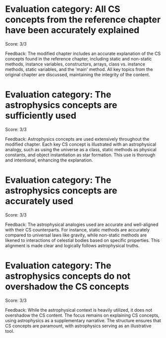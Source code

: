 # Evaluation category: All CS concepts from the reference chapter have been accurately explained

Score: 3/3

Feedback: The modified chapter includes an accurate explanation of the CS concepts found in the reference chapter, including static and non-static methods, instance variables, constructors, arrays, class vs. instance methods, static variables, and the 'main' method. All key topics from the original chapter are discussed, maintaining the integrity of the content.

# Evaluation category: The astrophysics concepts are sufficiently used

Score: 3/3

Feedback: Astrophysics concepts are used extensively throughout the modified chapter. Each key CS concept is illustrated with an astrophysical analogy, such as using the universe as a class, static methods as physical constants, and object instantiation as star formation. This use is thorough and intentional, enhancing the explanation.

# Evaluation category: The astrophysics concepts are accurately used

Score: 3/3

Feedback: The astrophysical analogies used are accurate and well-aligned with their CS counterparts. For instance, static methods are accurately compared to universal laws like gravity, while non-static methods are likened to interactions of celestial bodies based on specific properties. This alignment is made clear and logically follows astrophysical truths.

# Evaluation category: The astrophysics concepts do not overshadow the CS concepts

Score: 3/3

Feedback: While the astrophysical context is heavily utilized, it does not overshadow the CS content. The focus remains on explaining CS concepts, using astrophysics as a supplementary narrative. The structure ensures that CS concepts are paramount, with astrophysics serving as an illustrative tool.


